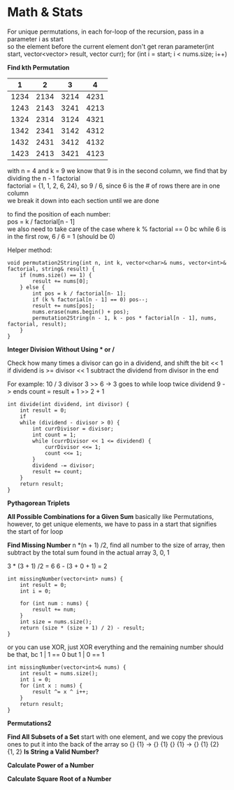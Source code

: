 # Math & Stats

For unique permutations, in each for-loop of the recursion, pass in a parameter i as start  
so the element before the current element don't get reran
parameter(int start, vector<vector<int>> result, vector<int> curr);
for (int i = start; i < nums.size; i++)

**Find kth Permutation**

| 1| 2|3 | 4|
|----|----|----|----|
|1234|2134|3214|4231|
|1243|2143|3241|4213|
|1324|2314|3124|4321|
|1342|2341|3142|4312|
|1432|2431|3412|4132|
|1423|2413|3421|4123|

with n = 4 and k = 9
we know that 9 is in the second column, we find that by dividing the n - 1 factorial  
factorial = {1, 1, 2, 6, 24}, so 9 / 6, since 6 is the # of rows there are in one column  
we break it down into each section until we are done

to find the position of each number:  
pos = k / factorial[n - 1]  
we also need to take care of the case where k % factorial == 0 bc while 6 is in the first row, 6 / 6 = 1 (should be 0)  

Helper method:
```
void permutation2String(int n, int k, vector<char>& nums, vector<int>& factorial, string& result) {
    if (nums.size() == 1) {
        result += nums[0];
    } else {
        int pos = k / factorial[n- 1];
        if (k % factorial[n - 1] == 0) pos--;
        result += nums[pos];
        nums.erase(nums.begin() + pos);
        permutation2String(n - 1, k - pos * factorial[n - 1], nums, factorial, result);
    }
}

```




**Integer Division Without Using * or /**

Check how many times a divisor can go in a dividend, and shift the bit << 1 if dividend is >= divisor << 1
subtract the dividend from divisor in the end

For example:
10 / 3
divisor 3 >> 6 -> 3 goes to while loop twice
dividend 9 -> ends
count = result + 1 >> 2 + 1

```
int divide(int dividend, int divisor) {
    int result = 0;
    if
    while (dividend - divisor > 0) {
        int currDivisor = divisor;
        int count = 1;
        while (currDivisor << 1 <= dividend) {
            currDivisor <<= 1;
            count <<= 1;
        }
        dividend -= divisor;
        result += count;
    }
    return result;
}
```

**Pythagorean Triplets**

**All Possible Combinations for a Given Sum**
basically like Permutations, however, to get unique elements, we have to pass in a start that signifies the start of for loop

**Find Missing Number**
n *(n + 1) /2, find all number to the size of array, then subtract by the total sum found in the actual array
3, 0, 1

3 * (3 + 1) /2 = 6  6 - (3 + 0 + 1) = 2

```
int missingNumber(vector<int> nums) {
	int result = 0;
	int i = 0;

	for (int num : nums) {
		result += num;
	}
	int size = nums.size();
	return (size * (size + 1) / 2) - result;
}
```

or you can use XOR, just XOR everything and the remaining number should be that, bc 1 | 1 == 0 but 1 | 0 == 1   

```
int missingNumber(vector<int>& nums) {
    int result = nums.size();
    int i = 0;
    for (int x : nums) {
        result ^= x ^ i++;
    }
    return result;
}
```

**Permutations2**

**Find All Subsets of a Set**
start with one element, and we copy the previous ones to put it into the back of the array
so {} {1} -> {} {1} {} {1} -> {} {1} {2} {1, 2}
**Is String a Valid Number?**

**Calculate Power of a Number**

**Calculate Square Root of a Number**
